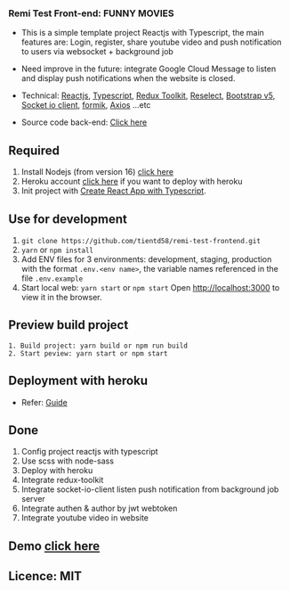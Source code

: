 ### Remi Test Front-end: FUNNY MOVIES

- This is a simple template project Reactjs with Typescript, the main features are: Login, register, share youtube video and push notification to users via websocket + background job
- Need improve in the future: integrate Google Cloud Message to listen and display push notifications when the website is closed.

- Technical: [Reactjs](https://reactjs.org), [Typescript](https://www.typescriptlang.org/), [Redux Toolkit](https://redux-toolkit.js.org/), [Reselect](https://github.com/reduxjs/reselect), [Bootstrap v5](https://getbootstrap.com/), [Socket io client](https://github.com/socketio/socket.io-client#readme), [formik](https://formik.org/), [Axios](https://axios-http.com/docs/intro) ...etc
- Source code back-end: [Click here](https://github.com/tientd58/remi-test-backend)

## Required

1. Install Nodejs (from version 16) [click here](https://nodejs.org/en)
2. Heroku account [click here](https://heroku.com) if you want to deploy with heroku
3. Init project with [Create React App with Typescript](https://create-react-app.dev/docs/adding-typescript/).

## Use for development

1. `git clone https://github.com/tientd58/remi-test-frontend.git`
2. `yarn` or `npm install`
3. Add ENV files for 3 environments: development, staging, production with the format `.env.<env name>`, the variable names referenced in the file `.env.example`
4. Start local web: `yarn start` or `npm start`
    Open [http://localhost:3000](http://localhost:3000) to view it in the browser.

## Preview build project
```
1. Build project: yarn build or npm run build
2. Start peview: yarn start or npm start
```

## Deployment with heroku
- Refer: [Guide](https://devcenter.heroku.com/articles/git)

## Done

1. Config project reactjs with typescript
2. Use scss with node-sass
4. Deploy with heroku
5. Integrate redux-toolkit
6. Integrate socket-io-client listen push notification from background job server
7. Integrate authen & author by jwt webtoken
8. Integrate youtube video in website

## Demo [click here]()

## Licence: MIT
